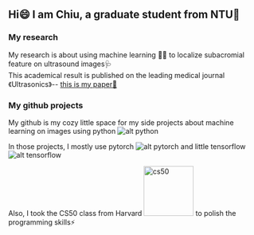 ## Hi😄 I am Chiu, a graduate student from NTU🏫
### My research
My research is about using machine learning 👨‍💻 to localize subacromial feature on ultrasound images🩺 </br>
This academical result is published on the leading medical journal 《Ultrasonics》-- [this is my paper🎉](https://www.sciencedirect.com/science/article/abs/pii/S0041624X23001336)

### My github projects
My github is my cozy little space for my side projects about machine learning on images using python ![alt python](https://www.vectorlogo.zone/logos/python/python-icon.svg)

In those projects, I mostly use pytorch ![alt pytorch](https://www.vectorlogo.zone/logos/pytorch/pytorch-icon.svg) and little tensorflow ![alt tensorflow](https://www.vectorlogo.zone/logos/tensorflow/tensorflow-icon.svg)

Also, I took the CS50 class from Harvard <img src="https://github.com/NTU-Chiu/NTU-Chiu/assets/91785016/27f0ab2a-2787-4a10-a763-78d6435933cf.png" alt="cs50" width="100">
to polish the programming skills⚡
<!--
**NTU-Chiu/NTU-Chiu** is a ✨ _special_ ✨ repository because its `README.md` (this file) appears on your GitHub profile.

Here are some ideas to get you started:

- 🔭 I’m currently working on ...
- 🌱 I’m currently learning ...
- 👯 I’m looking to collaborate on ...
- 🤔 I’m looking for help with ...
- 💬 Ask me about ...
- 📫 How to reach me: ...
- 😄 Pronouns: ...
- ⚡ Fun fact: ...
-->
